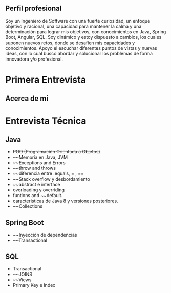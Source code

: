 ## Perfil profesional

Soy un Ingeniero de Software con una fuerte curiosidad, un enfoque objetivo y racional, una capacidad para mantener la calma y una determinación para lograr mis objetivos, con conocimientos en Java, Spring Boot, Angular, SQL. Soy dinámico y estoy dispuesto a cambios, los cuales suponen nuevos retos, donde se desafíen mis capacidades y conocimientos. Apoyo el escuchar diferentes puntos de vistas y nuevas ideas, con lo cual busco abordar y solucionar los problemas de forma innovadora  y/o profesional.
# Primera Entrevista 

## Acerca de mi
 
# Entrevista Técnica 

## Java

- ~~POO (Programación Orientada a Objetos)~~
- ~~Memoria en Java, JVM
- ~~Exceptions and Errors 
- ~~throw and throws 
- ~~diferencia entre .equals, = , ==
- ~~Stack overflow  y desbordamiento
- ~~abstract e interface
- ~~overloading y overriding~~
- funtions and ~~default.
- caracteristicas de Java 8 y versiones posteriores.
- ~~Collections

## Spring Boot

- ~~Inyección de dependencias
- ~~Transactional

## SQL

- Transactional 
- ~~JOINS
- ~~Views
- Primary Key e Index



